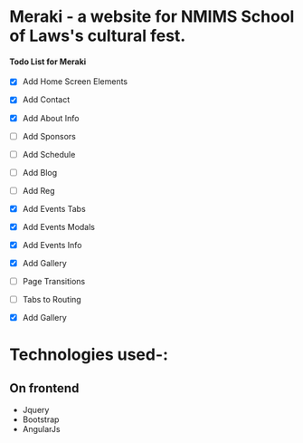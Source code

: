 # Meraki - a website for NMIMS School of Laws's cultural fest.

#### Todo List for Meraki

- [x] Add Home Screen Elements
- [x] Add Contact
- [x] Add About Info
- [ ] Add Sponsors
- [ ] Add Schedule
- [ ] Add Blog
- [ ] Add Reg
- [x] Add Events Tabs
- [x] Add Events Modals
- [x] Add Events Info
- [x] Add Gallery
- [ ] Page Transitions
- [ ] Tabs to Routing
- [x] Add Gallery




# Technologies used-:

## On frontend
  -  Jquery
  -  Bootstrap
  -  AngularJs
